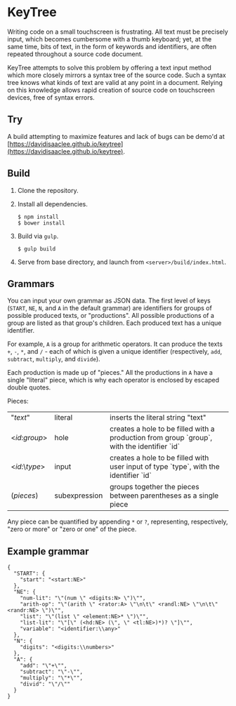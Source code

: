 # KeyTree

Writing code on a small touchscreen is frustrating. All text must be precisely
input, which becomes cumbersome with a thumb keyboard; yet, at the same time,
bits of text, in the form of keywords and identifiers, are often repeated
throughout a source code document.

KeyTree attempts to solve this problem by offering a text input method which
more closely mirrors a syntax tree of the source code. Such a syntax tree knows
what kinds of text are valid at any point in a document. Relying on this knowledge
allows rapid creation of source code on touchscreen devices, free of syntax errors.

## Try

A build attempting to maximize features and lack of bugs can be demo'd at
[https://davidisaaclee.github.io/keytree](https://davidisaaclee.github.io/keytree).

## Build

1. Clone the repository.
2. Install all dependencies.

    ```
    $ npm install
    $ bower install
    ```
3. Build via `gulp`.

    ```
    $ gulp build
    ```
4. Serve from base directory, and launch from `<server>/build/index.html`.

## Grammars

You can input your own grammar as JSON data.
The first level of keys (`START`, `NE`, `N`, and `A` in the
default grammar) are identifiers for groups of possible
produced texts, or "productions". All possible productions of
a group are listed as that group's children. Each produced
text has a unique identifier.

For example, `A` is a group for arithmetic operators. It can
produce the texts `+`, `-`, `*`, and `/` - each of which is
given a unique identifier (respectively, `add`, `subtract`,
`multiply`, and `divide`).

Each production is made up of "pieces." All the productions in
`A` have a single "literal" piece, which is why each operator
is enclosed by escaped double quotes.

Pieces:
<table>
    <tr>
        <td>"<em>text</em>"</td>
        <td>literal</td>
        <td>inserts the literal string "text"</td>
    </tr>
    <tr>
        <td>&lt;<em>id</em>:<em>group</em>&gt;</td>
        <td>hole</td>
        <td>creates a hole to be filled with a production from group `group`, with the identifier `id`</td>
    </tr>
    <tr>
        <td>&lt;<em>id</em>:\<em>type</em>&gt;</td>
        <td>input</td>
        <td>creates a hole to be filled with user input of type `type`, with the identifier `id`</td>
    </tr>
    <tr>
        <td>(<em>pieces</em>)</td>
        <td>subexpression</td>
        <td>groups together the pieces between parentheses as a single piece</td>
    </tr>
</table>

Any piece can be quantified by appending `*` or `?`, representing,
respectively, "zero or more" or "zero or one" of the piece.

## Example grammar

    {
      "START": {
        "start": "<start:NE>"
      },
      "NE": {
        "num-lit": "\"(num \" <digits:N> \")\"",
        "arith-op": "\"(arith \" <rator:A> \"\n\t\" <randl:NE> \"\n\t\" <randr:NE> \")\"",
        "list": "\"(list \" <element:NE>* \")\"",
        "list-lit": "\"[\" (<hd:NE> (\", \" <tl:NE>)*)? \"]\"",
        "variable": "<identifier:\\any>"
      },
      "N": {
        "digits": "<digits:\\numbers>"
      },
      "A": {
        "add": "\"+\"",
        "subtract": "\"-\"",
        "multiply": "\"*\"",
        "divid": "\"/\""
      }
    }
